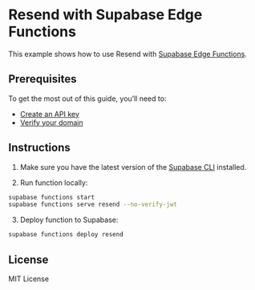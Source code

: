 # Resend with Supabase Edge Functions

This example shows how to use Resend with [Supabase Edge Functions](https://supabase.com/docs/guides/functions).

## Prerequisites

To get the most out of this guide, you’ll need to:

* [Create an API key](https://resend.com/api-keys)
* [Verify your domain](https://resend.com/domains)

## Instructions

1. Make sure you have the latest version of the [Supabase CLI](https://supabase.com/docs/guides/cli#installation) installed.

2. Run function locally:

  ```sh
supabase functions start
supabase functions serve resend --no-verify-jwt
  ```

3. Deploy function to Supabase:

  ```sh
supabase functions deploy resend
  ```

## License

MIT License